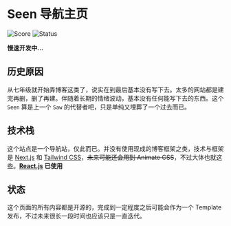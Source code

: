 # Seen 导航主页

<img 
src="https://api.codiga.io/project/32073/score/svg"
alt="Score"/>
<img 
src="https://api.codiga.io/project/32073/status/svg"
alt="Status"/>

**慢速开发中...**

## 历史原因

从七年级就开始弄博客这类了，说实在到最后基本没有写下去。太多的网站都是建完再删，删了再建。伴随着长期的情绪波动，基本没有任何能写下去的东西。这个 `Seen` 算是上一个 `Saw` 的代替者吧，只是单纯又埋葬了一个过去而已。

## 技术栈

这个站点是一个导航站，仅此而已。并没有使用现成的博客框架之类，技术与框架是 [Next.js](https://nextjs.org/) 和 [Tailwind CSS](https://tailwindcss.com/)，~~未来可能还会用到 Animate CSS~~，不过大体也就这些。**[React.js](https://reactjs.org) 已使用**

## 状态

这个页面的所有内容都是开源的，完成到一定程度之后可能会作为一个 Template 发布，不过未来很长一段时间也应该只是一直迭代。

